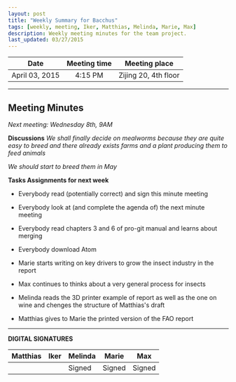 ```yaml
---
layout: post
title: "Weekly Summary for Bacchus"
tags: [weekly, meeting, Iker, Matthias, Melinda, Marie, Max]
description: Weekly meeting minutes for the team project.
last_updated: 03/27/2015
---
```


|**Date** |**Meeting time**|**Meeting place**
| ------------- |:----------------:|:-------:
|April 03, 2015| 4:15 PM | Zijing 20, 4th floor


----------


Meeting Minutes
------
*Next meeting:  Wednesday 8th, 9AM*

**Discussions**
*We shall finally decide on mealworms because they are quite easy to breed and there already exists farms and a plant producing them to feed animals*

*We should start to breed them in May*

**Tasks Assignments for next week**
* Everybody read (potentially correct) and sign this minute meeting
* Everybody look at (and complete the agenda of) the next minute meeting
* Everybody read chapters 3 and 6 of pro-git manual and learns about merging
* Everybody download Atom

* Marie starts writing on key drivers to grow the insect industry in the report
* Max continues to thinks about a very general process for insects
* Melinda reads the 3D printer example of report as well as the one on wine and chenges the structure of Matthias's draft
* Matthias gives to Marie the printed version of the FAO report

----------

**DIGITAL SIGNATURES**

|**Matthias** |**Iker**|**Melinda**|**Marie**|**Max**|
|----------------|----------------|----------------|----------------|----------------|
| | |Signed |Signed |Signed |


